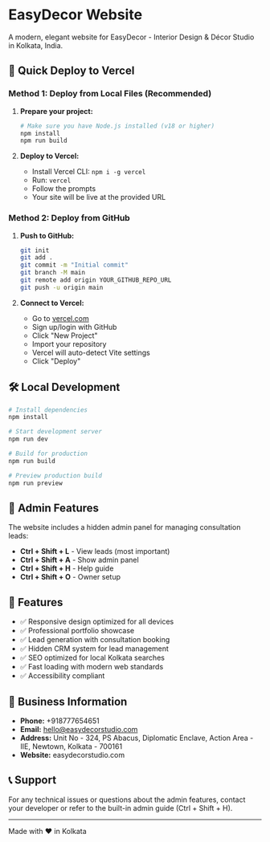 # EasyDecor Website

A modern, elegant website for EasyDecor - Interior Design & Décor Studio in Kolkata, India.

## 🚀 Quick Deploy to Vercel

### Method 1: Deploy from Local Files (Recommended)

1. **Prepare your project:**
   ```bash
   # Make sure you have Node.js installed (v18 or higher)
   npm install
   npm run build
   ```

2. **Deploy to Vercel:**
   - Install Vercel CLI: `npm i -g vercel`
   - Run: `vercel`
   - Follow the prompts
   - Your site will be live at the provided URL

### Method 2: Deploy from GitHub

1. **Push to GitHub:**
   ```bash
   git init
   git add .
   git commit -m "Initial commit"
   git branch -M main
   git remote add origin YOUR_GITHUB_REPO_URL
   git push -u origin main
   ```

2. **Connect to Vercel:**
   - Go to [vercel.com](https://vercel.com)
   - Sign up/login with GitHub
   - Click "New Project"
   - Import your repository
   - Vercel will auto-detect Vite settings
   - Click "Deploy"

## 🛠️ Local Development

```bash
# Install dependencies
npm install

# Start development server
npm run dev

# Build for production
npm run build

# Preview production build
npm run preview
```

## 📱 Admin Features

The website includes a hidden admin panel for managing consultation leads:

- **Ctrl + Shift + L** - View leads (most important)
- **Ctrl + Shift + A** - Show admin panel
- **Ctrl + Shift + H** - Help guide
- **Ctrl + Shift + O** - Owner setup

## 🎨 Features

- ✅ Responsive design optimized for all devices
- ✅ Professional portfolio showcase
- ✅ Lead generation with consultation booking
- ✅ Hidden CRM system for lead management
- ✅ SEO optimized for local Kolkata searches
- ✅ Fast loading with modern web standards
- ✅ Accessibility compliant

## 🏢 Business Information

- **Phone:** +918777654651
- **Email:** hello@easydecorstudio.com
- **Address:** Unit No - 324, PS Abacus, Diplomatic Enclave, Action Area -IIE, Newtown, Kolkata - 700161
- **Website:** easydecorstudio.com

## 📞 Support

For any technical issues or questions about the admin features, contact your developer or refer to the built-in admin guide (Ctrl + Shift + H).

---

Made with ❤️ in Kolkata